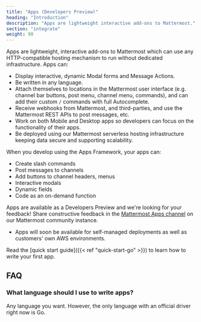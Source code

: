 ```yaml
---
title: "Apps (Developers Preview)"
heading: "Introduction"
description: "Apps are lightweight interactive add-ons to Mattermost."
section: "integrate"
weight: 90
---
```


Apps are lightweight, interactive add-ons to Mattermost which can use any HTTP-compatible hosting mechanism to run without dedicated infrastructure. Apps can:

- Display interactive, dynamic Modal forms and Message Actions.
- Be written in any language.
- Attach themselves to locations in the Mattermost user interface (e.g. channel bar buttons, post menu, channel menu, commands), and can add their custom `/` commands with full Autocomplete.
- Receive webhooks from Mattermost, and third-parties, and use the Mattermost REST APIs to post messages, etc.
- Work on both Mobile and Desktop apps so developers can focus on the functionality of their apps.
- Be deployed using our Mattermost serverless hosting infrastructure keeping data secure and supporting scalability.

When you develop using the Apps Framework, your apps can:

- Create slash commands
- Post messages to channels
- Add buttons to channel headers, menus
- Interactive modals
- Dynamic fields
- Code as an on-demand function

Apps are available as a Developers Preview and we're looking for your feedback! Share constructive feedback in the [Mattermost Apps channel](https://community.mattermost.com/core/channels/mattermost-apps) on our Mattermost community instance.

* Apps will soon be available for self-managed deployments as well as customers' own AWS environments.

Read the [quick start guide]({{< ref  "quick-start-go" >}}) to learn how to write your first app.


## FAQ

### What language should I use to write apps?

Any language you want. However, the only language with an official driver right now is Go.
